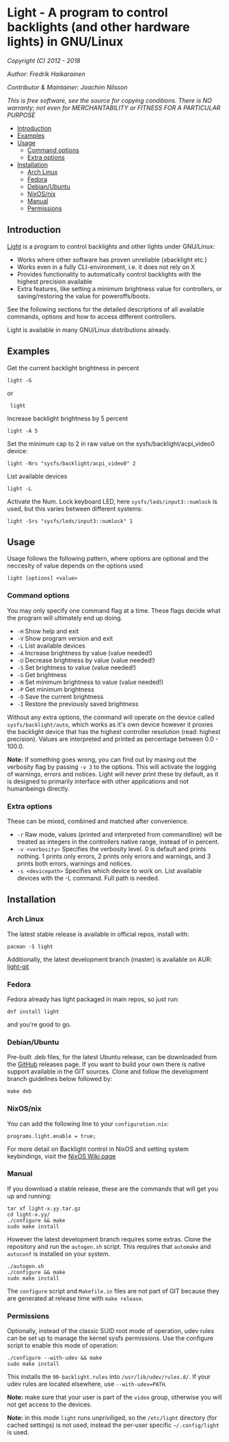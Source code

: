 Light - A program to control backlights (and other hardware lights) in GNU/Linux
==================================================

*Copyright (C) 2012 - 2018*

*Author: Fredrik Haikarainen*

*Contributor & Maintainer: Joachim Nilsson*

*This is free software, see the source for copying conditions.  There is NO warranty; not even for MERCHANTABILITY or FITNESS FOR A PARTICULAR PURPOSE*


- [Introduction](#introduction)
- [Examples](#examples)
- [Usage](#usage)
  - [Command options](#command-options)
  - [Extra options](#extra-options)
- [Installation](#installation)
  - [Arch Linux](#arch-linux)
  - [Fedora](#fedora)
  - [Debian/Ubuntu](#debian)
  - [NixOS/nix](#nix)
  - [Manual](#manual)
  - [Permissions](#permissions)


Introduction
------------

[Light][] is a program to control backlights and other lights under GNU/Linux:

* Works where other software has proven unreliable (xbacklight etc.)
* Works even in a fully CLI-environment, i.e. it does not rely on X
* Provides functionality to automatically control backlights with the highest precision available
* Extra features, like setting a minimum brightness value for controllers, or saving/restoring the value for poweroffs/boots.

See the following sections for the detailed descriptions of all available commands, options and how to access different controllers.

Light is available in many GNU/Linux distributions already.


Examples
--------

Get the current backlight brightness in percent

    light -G

or

     light

Increase backlight brightness by 5 percent

    light -A 5

Set the minimum cap to 2 in raw value on the sysfs/backlight/acpi_video0 device:

    light -Nrs "sysfs/backlight/acpi_video0" 2

List available devices

    light -L

Activate the Num. Lock keyboard LED, here `sysfs/leds/input3::numlock` is used, but this varies
between different systems:

    light -Srs "sysfs/leds/input3::numlock" 1


Usage
-----

Usage follows the following pattern, where options are optional and the neccesity of value depends on the options used
    
    light [options] <value>

### Command options

You may only specify one command flag at a time. These flags decide what the program will ultimately end up doing.

*  `-H` Show help and exit
*  `-V` Show program version and exit
*  `-L` List available devices
*  `-A` Increase brightness by value (value needed!)
*  `-U` Decrease brightness by value (value needed!)
*  `-S` Set brightness to value (value needed!)
*  `-G` Get brightness
*  `-N` Set minimum brightness to value (value needed!)
*  `-P` Get minimum brightness
*  `-O` Save the current brightness
*  `-I` Restore the previously saved brightness

Without any extra options, the command will operate on the device called `sysfs/backlight/auto`, which works as it's own device however it proxies the backlight device that has the highest controller resolution (read: highest precision). Values are interpreted and printed as percentage between 0.0 - 100.0.

**Note:** If something goes wrong, you can find out by maxing out the verbosity flag by passing `-v 3` to the options. This will activate the logging of warnings, errors and notices. Light will never print these by default, as it is designed to primarily interface with other applications and not humanbeings directly.

### Extra options

These can be mixed, combined and matched after convenience. 

* `-r` Raw mode, values (printed and interpreted from commandline) will be treated as integers in the controllers native range, instead of in percent.
* `-v <verbosity>` Specifies the verbosity level. 0 is default and prints nothing. 1 prints only errors, 2 prints only errors and warnings, and 3 prints both errors, warnings and notices.
* `-s <devicepath>` Specifies which device to work on. List available devices with the -L command. Full path is needed.


Installation
------------

### Arch Linux

The latest stable release is available in official repos, install with:

    pacman -S light

Additionally, the latest development branch (master) is available on AUR: [light-git][]

### Fedora

Fedora already has light packaged in main repos, so just run:

    dnf install light

and you're good to go.

### <a name="debian"></a>Debian/Ubuntu

Pre-built .deb files, for the latest Ubuntu release, can be downloaded
from the [GitHub](https://github.com/haikarainen/light/releases/) releases page.  If you want to build your own
there is native support available in the GIT sources.  Clone and follow
the development branch guidelines below followed by:

    make deb

### <a name="nix"></a>NixOS/nix

You can add the following line to your `configuration.nix`:

    programs.light.enable = true;

For more detail on Backlight control in NixOS and setting system keybindings, visit the [NixOS Wiki page](https://nixos.wiki/wiki/Backlight)

### Manual

If you download a stable release, these are the commands that will get you up and running:

    tar xf light-x.yy.tar.gz
    cd light-x.yy/
    ./configure && make
    sudo make install

However the latest development branch requires some extras. Clone the repository and run the `autogen.sh` script.  This requires that `automake` and `autoconf` is installed on your system.

    ./autogen.sh
    ./configure && make
    sudo make install

The `configure` script and `Makefile.in` files are not part of GIT because they are generated at release time with `make release`.


### Permissions

Optionally, instead of the classic SUID root mode of operation, udev rules can be set up to manage the kernel sysfs permissions.  Use the configure script to enable this mode of operation:

    ./configure --with-udev && make
    sudo make install

This installs the `90-backlight.rules` into `/usr/lib/udev/rules.d/`.
If your udev rules are located elsewhere, use `--with-udev=PATH`.

**Note:** make sure that your user is part of the `video` group, otherwise you will not get access to the devices.

**Note:** in this mode `light` runs unpriviliged, so the `/etc/light`
directory (for cached settings) is not used, instead the per-user
specific `~/.config/light` is used.


[Light]:     https://github.com/haikarainen/light/
[light-git]: https://aur.archlinux.org/packages/light-git
